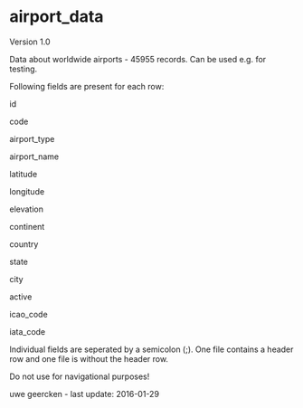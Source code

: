 airport_data
============

Version 1.0

Data about worldwide airports - 45955 records. Can be used e.g. for testing.

Following fields are present for each row:

id

code

airport_type

airport_name

latitude

longitude

elevation

continent

country

state

city

active

icao_code

iata_code



Individual fields are seperated by a semicolon (;). One file contains a header row and one file is without the header row.

Do not use for navigational purposes!

uwe geercken - last update: 2016-01-29

